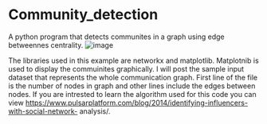 # Community_detection
A python program that detects communites in a graph using edge betweennes centrality.
![image](https://user-images.githubusercontent.com/49074223/151944383-9d363e76-de10-41f8-aa8b-2406de065cfa.png)


The libraries used in this example are networkx and matplotlib. Matplotnib is used to display the commuinites graphically.
I will post the sample input dataset that represents the whole communication graph. First line of the file is the number of nodes in graph and other lines include the edges between nodes.
If you are intrested to learn the algorithm used for this code you can view https://www.pulsarplatform.com/blog/2014/identifying-influencers-with-social-network-
analysis/.
